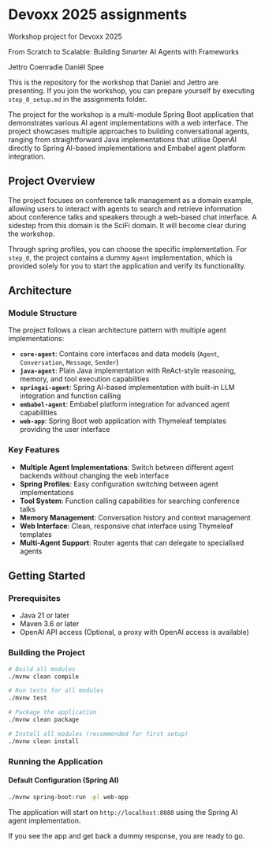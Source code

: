 # Devoxx 2025 assignments
Workshop project for Devoxx 2025

From Scratch to Scalable: Building Smarter AI Agents with Frameworks

Jettro Coenradie
Daniël Spee

This is the repository for the workshop that Daniel and Jettro are presenting. If you join the workshop, you can prepare yourself by executing `step_0_setup.md` in the assignments folder.

The project for the workshop is a multi-module Spring Boot application that demonstrates various AI agent implementations with a web interface. The project showcases multiple approaches to building conversational agents, ranging from straightforward Java implementations that utilise OpenAI directly to Spring AI-based implementations and Embabel agent platform integration.

## Project Overview

The project focuses on conference talk management as a domain example, allowing users to interact with agents to search and retrieve information about conference talks and speakers through a web-based chat interface. A sidestep from this domain is the SciFi domain. It will become clear during the workshop.

Through spring profiles, you can choose the specific implementation. For `step_0`, the project contains a dummy `Agent` implementation, which is provided solely for you to start the application and verify its functionality.

## Architecture

### Module Structure

The project follows a clean architecture pattern with multiple agent implementations:

- **`core-agent`**: Contains core interfaces and data models (`Agent`, `Conversation`, `Message`, `Sender`)
- **`java-agent`**: Plain Java implementation with ReAct-style reasoning, memory, and tool execution capabilities
- **`springai-agent`**: Spring AI-based implementation with built-in LLM integration and function calling
- **`embabel-agent`**: Embabel platform integration for advanced agent capabilities
- **`web-app`**: Spring Boot web application with Thymeleaf templates providing the user interface

### Key Features

- **Multiple Agent Implementations**: Switch between different agent backends without changing the web interface
- **Spring Profiles**: Easy configuration switching between agent implementations
- **Tool System**: Function calling capabilities for searching conference talks
- **Memory Management**: Conversation history and context management
- **Web Interface**: Clean, responsive chat interface using Thymeleaf templates
- **Multi-Agent Support**: Router agents that can delegate to specialised agents

## Getting Started

### Prerequisites

- Java 21 or later
- Maven 3.6 or later
- OpenAI API access (Optional, a proxy with OpenAI access is available)

### Building the Project

```bash
# Build all modules
./mvnw clean compile

# Run tests for all modules
./mvnw test

# Package the application
./mvnw clean package

# Install all modules (recommended for first setup)
./mvnw clean install
```

### Running the Application

#### Default Configuration (Spring AI)

```bash
./mvnw spring-boot:run -pl web-app
```

The application will start on `http://localhost:8080` using the Spring AI agent implementation.

If you see the app and get back a dummy response, you are ready to go.